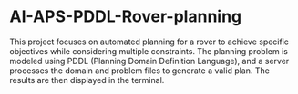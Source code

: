 # AI-APS-PDDL-Rover-planning
This project focuses on automated planning for a rover to achieve specific objectives while considering multiple constraints. The planning problem is modeled using PDDL (Planning Domain Definition Language), and a server processes the domain and problem files to generate a valid plan. The results are then displayed in the terminal.
